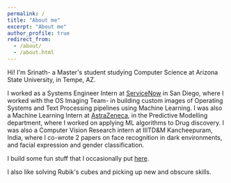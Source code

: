 ```yaml
---
permalink: /
title: "About me"
excerpt: "About me"
author_profile: true
redirect_from: 
  - /about/
  - /about.html
---
```


Hi!
I'm Srinath- a Master's student studying Computer Science at Arizona State University, in Tempe, AZ.

I worked as a Systems Engineer Intern at [ServiceNow](https://www.servicenow.com/) in San Diego, where I worked with the OS Imaging Team- in building custom images of Operating Systems and Text Processing pipelines using Machine Learning. I was also a Machine Learning Intern at [AstraZeneca](https://www.linkedin.com/company/astrazeneca/), in the Predictive Modelling department, where I worked on applying ML algorithms to Drug discovery. I was also a Computer Vision Research intern at IIITD&M Kancheepuram, India, where I co-wrote 2 papers on face recognition in dark environments, and facial expression and gender classification.

I build some fun stuff that I occasionally put [here](https://srinathvrao.github.io/year-archive/).

I also like solving Rubik's cubes and picking up new and obscure skills.
